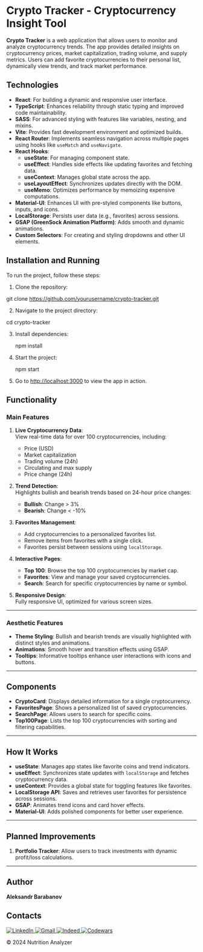 # Crypto Tracker - Cryptocurrency Insight Tool

**Crypto Tracker** is a web application that allows users to monitor and analyze cryptocurrency trends. The app provides detailed insights on cryptocurrency prices, market capitalization, trading volume, and supply metrics. Users can add favorite cryptocurrencies to their personal list, dynamically view trends, and track market performance.

## Technologies

- **React**: For building a dynamic and responsive user interface.
- **TypeScript**: Enhances reliability through static typing and improved code maintainability.
- **SASS**: For advanced styling with features like variables, nesting, and mixins.
- **Vite**: Provides fast development environment and optimized builds.
- **React Router**: Implements seamless navigation across multiple pages using hooks like `useMatch` and `useNavigate`.
- **React Hooks**: 
  - **useState**: For managing component state.
  - **useEffect**: Handles side effects like updating favorites and fetching data.
  - **useContext**: Manages global state across the app.
  - **useLayoutEffect**: Synchronizes updates directly with the DOM.
  - **useMemo**: Optimizes performance by memoizing expensive computations.
- **Material-UI**: Enhances UI with pre-styled components like buttons, inputs, and icons.
- **LocalStorage**: Persists user data (e.g., favorites) across sessions.
- **GSAP (GreenSock Animation Platform)**: Adds smooth and dynamic animations.
- **Custom Selectors**: For creating and styling dropdowns and other UI elements.

## Installation and Running

To run the project, follow these steps:

1. Clone the repository:

git clone https://github.com/yourusername/crypto-tracker.git

2. Navigate to the project directory:

  cd crypto-tracker

3. Install dependencies:

   npm install

4. Start the project:

   npm start

5. Go to [http://localhost:3000](http://localhost:3000) to view the app in action.

## Functionality

### Main Features

1. **Live Cryptocurrency Data**:  
   View real-time data for over 100 cryptocurrencies, including:  
   - Price (USD)  
   - Market capitalization  
   - Trading volume (24h)  
   - Circulating and max supply  
   - Price change (24h)  

2. **Trend Detection**:  
   Highlights bullish and bearish trends based on 24-hour price changes:  
   - **Bullish**: Change > 3%  
   - **Bearish**: Change < -10%  

3. **Favorites Management**:  
   - Add cryptocurrencies to a personalized favorites list.  
   - Remove items from favorites with a single click.  
   - Favorites persist between sessions using `localStorage`.  

4. **Interactive Pages**:  
   - **Top 100**: Browse the top 100 cryptocurrencies by market cap.  
   - **Favorites**: View and manage your saved cryptocurrencies.  
   - **Search**: Search for specific cryptocurrencies by name or symbol.  

5. **Responsive Design**:  
   Fully responsive UI, optimized for various screen sizes.  

---

### Aesthetic Features

- **Theme Styling**: Bullish and bearish trends are visually highlighted with distinct styles and animations.  
- **Animations**: Smooth hover and transition effects using GSAP.  
- **Tooltips**: Informative tooltips enhance user interactions with icons and buttons.  

---

## Components

- **CryptoCard**: Displays detailed information for a single cryptocurrency.  
- **FavoritesPage**: Shows a personalized list of saved cryptocurrencies.  
- **SearchPage**: Allows users to search for specific coins.  
- **Top100Page**: Lists the top 100 cryptocurrencies with sorting and filtering capabilities.  

---

## How It Works

- **useState**: Manages app states like favorite coins and trend indicators.  
- **useEffect**: Synchronizes state updates with `localStorage` and fetches cryptocurrency data.  
- **useContext**: Provides a global state for toggling features like favorites.  
- **LocalStorage API**: Saves and retrieves user favorites for persistence across sessions.  
- **GSAP**: Animates trend icons and card hover effects.  
- **Material-UI**: Adds polished components for better user experience.  

---

## Planned Improvements

1. **Portfolio Tracker**: Allow users to track investments with dynamic profit/loss calculations.  

---

## Author

**Aleksandr Barabanov**

## Contacts

<div>
  <a href="https://www.linkedin.com/in/aleksandr-barabanov/">
    <img src="https://img.shields.io/badge/linkedin-%230077B5.svg?style=for-the-badge&logo=linkedin&logoColor=white" alt="LinkedIn"/>
  </a> 
  <a href="mailto:barabanov.codes@gmail.com">
    <img src="https://img.shields.io/badge/Gmail-D14836?style=for-the-badge&logo=gmail&logoColor=white" alt="Gmail"/>
  </a>
  <a href="https://profile.indeed.com/?hl=en_CA&co=CA&from=gnav-notifcenter">
    <img src="https://img.shields.io/badge/indeed-003A9B?style=for-the-badge&logo=indeed&logoColor=white" alt="Indeed"/>
  </a>
  <a href="https://www.codewars.com/users/Aleksandr-Barabanov">
    <img src="https://img.shields.io/badge/Codewars-B1361E?style=for-the-badge&logo=codewars&logoColor=grey" alt="Codewars"/>
  </a>
</div>

© 2024 Nutrition Analyzer
